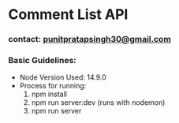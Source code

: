 
# Comment List API
### contact: punitpratapsingh30@gmail.com

### Basic Guidelines:
*  Node Version Used: 14.9.0
 * Process for running:
	 1. npm install
	 2. npm run server:dev (runs with nodemon)
	 3. npm run server